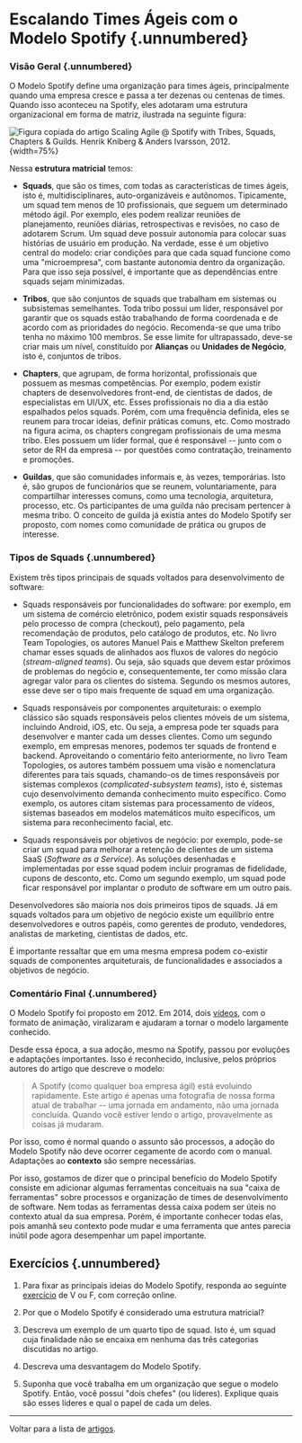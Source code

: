 # Escalando Times Ágeis com o Modelo Spotify {.unnumbered}

### Visão Geral {.unnumbered}

O Modelo Spotify define uma organização para times ágeis, principalmente 
quando uma empresa cresce e passa a ter dezenas ou centenas de times. Quando isso 
aconteceu na Spotify, eles adotaram uma estrutura organizacional em forma 
de matriz, ilustrada na seguinte figura:

![Figura copiada do artigo Scaling Agile @ Spotify
with Tribes, Squads, Chapters & Guilds.
Henrik Kniberg & Anders Ivarsson, 2012.](./figs/modelo-spotify.jpg){width=75%}

Nessa **estrutura matricial** temos:

* **Squads**, que são os times, com todas as características de times
ágeis, isto é, multidisciplinares, auto-organizáveis e autônomos. 
Tipicamente, um squad tem menos de 10 profissionais, que seguem um determinado 
método ágil. Por exemplo, eles podem realizar reuniões de 
planejamento, reuniões diárias, retrospectivas e revisões, no caso de 
adotarem Scrum. Um squad deve possuir autonomia para colocar suas histórias
de usuário em produção. Na verdade, esse é um objetivo central do modelo:
criar condições para que cada squad funcione como uma "microempresa", com 
bastante autonomia dentro da organização. Para que isso seja possível, 
é importante que as dependências entre squads sejam minimizadas.

* **Tribos**, que são conjuntos de squads que trabalham em sistemas ou subsistemas 
semelhantes. Toda tribo possui um líder, responsável por garantir que os 
squads estão trabalhando de forma coordenada e de acordo com as prioridades do negócio. Recomenda-se que uma tribo tenha no  máximo 100 membros. Se esse limite for ultrapassado, deve-se criar mais um nível, constituído por **Alianças** ou **Unidades de Negócio**, isto é, conjuntos de tribos.

* **Chapters**, que agrupam, de forma horizontal, profissionais que possuem as mesmas
competências. Por exemplo, podem existir chapters de desenvolvedores 
front-end, de cientistas de dados, de especialistas em UI/UX, etc. Esses profissionais 
no dia a dia estão espalhados pelos squads. Porém, com uma frequência definida, 
eles se reunem para trocar ideias, definir práticas comuns, etc. Como mostrado 
na figura acima, os chapters congregam profissionais de uma mesma tribo. 
Eles possuem um líder formal, que é responsável -- junto com o setor de RH da 
empresa -- por questões como contratação, treinamento e promoções.

* **Guildas**, que são comunidades informais e, às vezes, temporárias. Isto é,
são grupos de funcionários que se reunem, voluntariamente, para compartilhar 
interesses comuns, como uma tecnologia, arquitetura, processo, etc. Os participantes de uma guilda não precisam pertencer à mesma tribo. O conceito de guilda já existia antes
do Modelo Spotify ser proposto, com nomes como comunidade de prática ou grupos
de interesse.


### Tipos de Squads {.unnumbered}

Existem três tipos principais de squads voltados para desenvolvimento 
de software:

* Squads responsáveis por funcionalidades do software: por exemplo, em 
um sistema de comércio eletrônico, podem existir squads responsáveis pelo 
processo de compra (checkout), pelo pagamento, pela recomendação de 
produtos, pelo catálogo de produtos, etc. No livro Team Topologies,
os autores Manuel Pais e Matthew Skelton preferem chamar esses squads
de alinhados aos fluxos de valores do negócio (*stream-aligned teams*).
Ou seja, são squads que devem estar próximos de problemas do 
negócio e, consequentemente, ter como missão clara agregar valor para
os clientes do sistema. Segundo os mesmos autores, esse deve ser
o tipo mais frequente de squad em uma organização.

* Squads responsáveis por componentes arquiteturais: o exemplo clássico 
são squads responsáveis pelos clientes móveis de um sistema, incluindo 
Android, iOS, etc. Ou seja, a empresa pode ter squads para 
desenvolver e manter cada um desses clientes. Como um segundo exemplo,
em empresas menores, podemos ter squads de frontend e backend. Aproveitando
o comentário feito anteriormente, no livro Team Topologies, os autores também
possuem uma visão e nomenclatura diferentes para tais squads, chamando-os de 
times responsáveis por sistemas complexos (*complicated-subsystem teams*), 
isto é, sistemas cujo desenvolvimento demanda conhecimento muito específico. 
Como exemplo, os autores citam sistemas para processamento de vídeos, 
sistemas baseados em modelos matemáticos muito específicos, um sistema 
para reconhecimento facial, etc.

* Squads responsáveis por objetivos de negócio: por exemplo, pode-se criar 
um squad para melhorar a retenção de clientes de um sistema SaaS 
(*Software as a Service*). As soluções desenhadas e implementadas por esse 
squad podem incluir programas de fidelidade, cupons de desconto, etc. 
Como um segundo exemplo, um squad pode ficar responsável por implantar
o produto de software em um outro país.

Desenvolvedores são maioria nos dois primeiros tipos de squads.
Já em squads voltados para um objetivo de negócio existe um 
equilíbrio entre desenvolvedores e outros papéis, como gerentes 
de produto, vendedores, analistas de marketing, cientistas de 
dados, etc.

É importante ressaltar que em uma mesma empresa podem co-existir squads 
de componentes arquiteturais, de funcionalidades e associados a 
objetivos de negócio.


### Comentário Final {.unnumbered}

O Modelo Spotify foi proposto em 2012. Em 2014, 
dois [vídeos](https://blog.crisp.se/2014/03/27/henrikkniberg/spotify-engineering-culture-part-1),
com o formato de animação, viralizaram e ajudaram a tornar o modelo 
largamente conhecido.

Desde essa época, a sua adoção, mesmo na Spotify, passou por evoluções e 
adaptações importantes. Isso é reconhecido, inclusive, pelos próprios 
autores do artigo que descreve o modelo:

> A Spotify (como qualquer boa empresa ágil) está evoluindo rapidamente. Este artigo
é apenas uma fotografia de nossa forma atual de trabalhar -- uma jornada em andamento, 
não uma jornada concluída. Quando você estiver lendo o artigo, provavelmente
as coisas já mudaram.

Por isso, como é normal quando o assunto são processos, a adoção do 
Modelo Spotify não deve ocorrer cegamente de acordo com o manual. 
Adaptações ao **contexto** são sempre necessárias. 

Por isso, gostamos de dizer que o principal benefício do Modelo Spotify 
consiste em adicionar algumas ferramentas conceituais na sua 
"caixa de ferramentas" sobre processos e organização de times de desenvolvimento
de software. Nem todas as ferramentas dessa caixa podem ser úteis no contexto atual 
da sua empresa. Porém, é importante conhecer todas elas, pois amanhã seu contexto 
pode mudar e uma ferramenta que antes parecia inútil pode agora 
desempenhar um papel importante.

## Exercícios {.unnumbered}

1. Para fixar as principais ideias do Modelo Spotify, responda ao seguinte [exercício](../exercicios/exvf.html#/cap/Spotify) de V ou F, com correção online.

2. Por que o Modelo Spotify é considerado uma estrutura matricial?

3. Descreva um exemplo de um quarto tipo de squad. Isto é, um squad cuja finalidade não se encaixa em nenhuma das três categorias discutidas no artigo.

4. Descreva uma desvantagem do Modelo Spotify.

5. Suponha que você trabalha em um organização que segue o modelo Spotify. Então, você possui "dois chefes" (ou líderes). Explique quais são esses líderes e qual o papel de cada um deles.

* * * 

Voltar para a lista de [artigos](./artigos.html).
